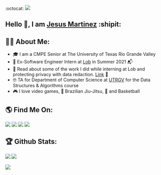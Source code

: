 :octocat:	 ![](https://visitor-badge.laobi.icu/badge?page_id=Martje55555.Martje55555)	

## Hello :wave:, I am [Jesus Martinez](https://martje55555.github.io)  :shipit:

## :technologist:	About Me: 
  * :mortar_board: I am a CMPE Senior at The University of Texas Rio Grande Valley
  * :incoming_envelope: Ex-Software Engineer Intern at [Lob](https://lob.com) in Summer 2021 :mailbox_with_mail:	
  * 👀 Read about some of the work I did while interning at Lob and protecting privacy with data redaction. [Link](https://www.lob.com/blog/protecting-privacy-with-data-redaction) 📖
  * :nerd_face:	TA for Department of Computer Science at [UTRGV](https://www.utrgv.edu/csci/) for the Data Structures & Algorithms course
  * :video_game: I love video games, :martial_arts_uniform: Brazilian Jiu-Jitsu, :basketball: and Basketball

## :earth_americas: Find Me On:
[![](https://img.shields.io/badge/GitHub-100000?style=for-the-badge&logo=github&logoColor=white)](https://github.com/Martje55555)
[![](https://img.shields.io/badge/LinkedIn-0077B5?style=for-the-badge&logo=linkedin&logoColor=white)](https://www.linkedin.com/in/jesus-martinez-01b1a31b1/)
[![](https://img.shields.io/badge/-LeetCode-FFA116?style=for-the-badge&logo=LeetCode&logoColor=black)](https://leetcode.com/Martje55555/)
[![](https://img.shields.io/badge/Codewars-B1361E?style=for-the-badge&logo=Codewars&logoColor=white)](https://www.codewars.com/users/Martje55555)

## :trophy: Github Stats: 
<!--
![GitHub stats](https://readme-stats-cfgj2cxdy.vercel.app/api?username=Martje55555&count_private=true&show_icons=true&theme=tokyonight)
![Top Langs](https://readme-stats-cfgj2cxdy.vercel.app/api/top-langs/?username=Martje55555&hide=php&theme=tokyonight)
-->

<div>
<a href="https://github-readme-stats.vercel.app/api?username=Martje55555&theme=react">
  <img  align="left" src="https://github-readme-stats.vercel.app/api?username=Martje55555&count_private=true&show_icons=true&theme=react" />
</a>
 <a href="https://github-readme-streak-stats.herokuapp.com/?user=Martje55555&&theme=react">
  <img align="left" src="https://github-readme-streak-stats.herokuapp.com/?user=Martje55555&&theme=react" />
</a>
 <br>
 <br>
<a href="https://github-readme-stats.vercel.app/api/top-langs/?username=Martje55555&hide=php&theme=react">
  <img align="center" src="https://github-readme-stats.vercel.app/api/top-langs/?username=Martje55555&hide=php&theme=react" />
</a>
</div>
